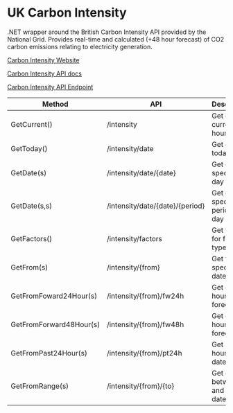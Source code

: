 # UK Carbon Intensity
.NET wrapper around the British Carbon Intensity API provided by the National Grid. Provides real-time and calculated (+48 hour forecast) of CO2 carbon emissions relating to electricity generation.

[Carbon Intensity Website](https://carbonintensity.org.uk/)

[Carbon Intensity API docs](https://carbon-intensity.github.io/api-definitions/)

[Carbon Intensity API Endpoint](https://api.carbonintensity.org.uk/)


| Method                  | API                             | Description                           |
|-------------------------|---------------------------------|---------------------------------------|
| GetCurrent()            | /intensity                      | Get data for current half hour        |
| GetToday()              | /intensity/date                 | Get data for today                    |
| GetDate(s)              | /intensity/date/{date}          | Get data for specific day             |
| GetDate(s,s)            | /intensity/date/{date}/{period} | Get data for specific period in day   |
| GetFactors()            | /intensity/factors              | Get factors for fuel types            |
| GetFrom(s)              | /intensity/{from}               | Get from specific datetime            |
| GetFromFoward24Hour(s)  | /intensity/{from}/fw24h         | Get data 24 hour forecast             |
| GetFromForward48Hour(s) | /intensity/{from}/fw48h         | Get data 48 hour forecast             |
| GetFromPast24Hour(s)    | /intensity/{from}/pt24h         | Get past 24 hours of datetime         |
| GetFromRange(s)         | /intensity/{from}/{to}          | Get data between to and from datetime |












